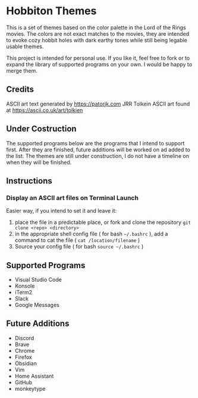 # Hobbiton Themes

This is a set of themes based on the color palette in the Lord of the Rings movies. The colors are not exact matches to the movies, they are intended to evoke cozy hobbit holes with dark earthy tones while still being legable usable themes.

This project is intended for personal use. If you like it, feel free to fork or to expand the library of supported programs on your own. I would be happy to merge them. 

## Credits
ASCII art text generated by https://patorjk.com
JRR Tolkein ASCII art found at https://ascii.co.uk/art/tolkien

## Under Costruction

The supported programs below are the programs that I intend to support first. After they are finished, future additions will be worked on ad added to the list. The themes are still under construction, I do not have a timeline on when they will be finished.

## Instructions

### Display an ASCII art files on Terminal Launch
Easier way, if you intend to set it and leave it:
1. place the file in a predictable place, or fork and clone the repository `git clone <repo> <directory>`
2. in the appropriate shell config file ( for bash `~/.bashrc` ), add a command to cat the file ( `cat /location/filename` ) 
3. Source your config file ( for bash `source ~/.bashrc` )

## Supported Programs

 - Visual Studio Code
 - Konsole
 - iTerm2
 - Slack
 - Google Messages

 ## Future Additions

  - Discord
  - Brave
  - Chrome
  - Firefox
  - Obsidian
  - Vim
  - Home Assistant
  - GitHub
  - monkeytype
  